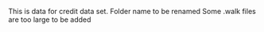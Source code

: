 This is data for credit data set. Folder name to be renamed
Some .walk files are too large to be added
